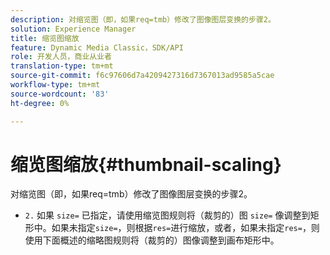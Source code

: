 ```yaml
---
description: 对缩览图（即，如果req=tmb）修改了图像图层变换的步骤2。
solution: Experience Manager
title: 缩览图缩放
feature: Dynamic Media Classic，SDK/API
role: 开发人员，商业从业者
translation-type: tm+mt
source-git-commit: f6c97606d7a4209427316d7367013ad9585a5cae
workflow-type: tm+mt
source-wordcount: '83'
ht-degree: 0%

---
```



# 缩览图缩放{#thumbnail-scaling}

对缩览图（即，如果req=tmb）修改了图像图层变换的步骤2。

* `2.` 如果 `size=` 已指定，请使用缩览图规则将（裁剪的）图 `size=` 像调整到矩形中。如果未指定`size=`，则根据`res=`进行缩放，或者，如果未指定`res=`，则使用下面概述的缩略图规则将（裁剪的）图像调整到画布矩形中。

